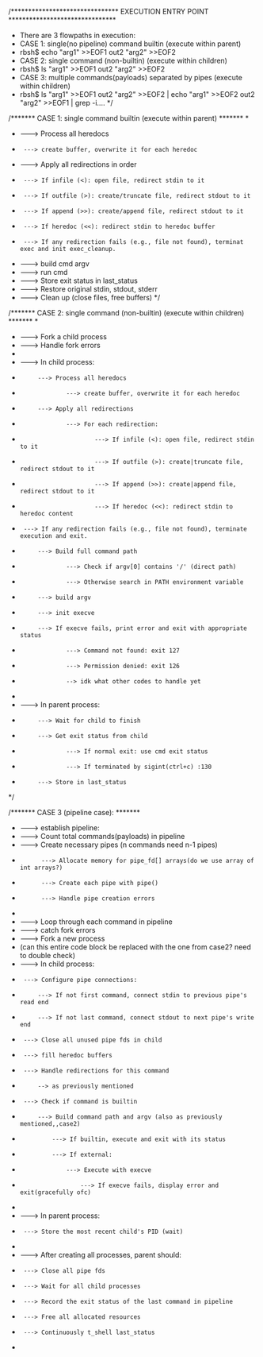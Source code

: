 /******************************* EXECUTION ENTRY POINT *******************************
 * There are 3 flowpaths in execution:
 * CASE 1: single(no pipeline) command builtin (execute within parent)
 *	 rbsh$ echo "arg1" >>EOF1 <in1 >out2 "arg2" >>EOF2
 * CASE 2: single command (non-builtin) (execute within children)
 *	 rbsh$ ls "arg1" >>EOF1 <in1 >out2 "arg2" >>EOF2
 * CASE 3: multiple commands(payloads) separated by pipes (execute within children)
 *	 rbsh$ ls "arg1" >>EOF1 <in1 >out2 "arg2" >>EOF2 | echo "arg1" >>EOF2 <in1 >out2 "arg2" >>EOF1 | grep -i....
 */

/******* CASE 1: single command builtin (execute within parent) *******
 *
 * ---> Process all heredocs
 *		---> create buffer, overwrite it for each heredoc
 * ---> Apply all redirections in order
 *		---> If infile (<): open file, redirect stdin to it
 *		---> If outfile (>): create/truncate file, redirect stdout to it
 *		---> If append (>>): create/append file, redirect stdout to it
 *		---> If heredoc (<<): redirect stdin to heredoc buffer
 *		---> If any redirection fails (e.g., file not found), terminat exec and init exec_cleanup.
 * ---> build cmd argv
 * ---> run cmd
 * ---> Store exit status in last_status
 * ---> Restore original stdin, stdout, stderr
 * ---> Clean up (close files, free buffers)
 */

/******* CASE 2: single command (non-builtin) (execute within children) *******
 *
 * ---> Fork a child process
 * ---> Handle fork errors
 *
 * ---> In child process:
 *			---> Process all heredocs
 *					---> create buffer, overwrite it for each heredoc
 *			---> Apply all redirections
 *					---> For each redirection:
 *							---> If infile (<): open file, redirect stdin to it
 *							---> If outfile (>): create|truncate file, redirect stdout to it
 *							---> If append (>>): create|append file, redirect stdout to it
 *							---> If heredoc (<<): redirect stdin to heredoc content
 *		---> If any redirection fails (e.g., file not found), terminate execution and exit.
 *			---> Build full command path
 *					---> Check if argv[0] contains '/' (direct path)
 *					---> Otherwise search in PATH environment variable
 *			---> build argv
 *			---> init execve
 *			---> If execve fails, print error and exit with appropriate status
 *					---> Command not found: exit 127
 *					---> Permission denied: exit 126
 *					--> idk what other codes to handle yet
 *
 * ---> In parent process:
 *			---> Wait for child to finish
 *			---> Get exit status from child
 *					---> If normal exit: use cmd exit status
 *					---> If terminated by sigint(ctrl+c) :130
 *			---> Store in last_status
 */

/******* CASE 3 (pipeline case): *******
 * ---> establish pipeline:
 *	---> Count total commands(payloads) in pipeline
 *	---> Create necessary pipes (n commands need n-1 pipes)
 *			 ---> Allocate memory for pipe_fd[] arrays(do we use array of int arrays?)
 *			 ---> Create each pipe with pipe()
 *			 ---> Handle pipe creation errors
 *
 * ---> Loop through each command in pipeline
 *	---> catch fork errors
 *	---> Fork a new process
 *	(can this entire code block be replaced with the one from case2? need to double check)
 *	---> In child process:
 *		---> Configure pipe connections:
 *			---> If not first command, connect stdin to previous pipe's read end
 *			---> If not last command, connect stdout to next pipe's write end
 *		---> Close all unused pipe fds in child
 *		---> fill heredoc buffers
 *		---> Handle redirections for this command
 *			--> as previously mentioned
 *		---> Check if command is builtin
 *			---> Build command path and argv (also as previously mentioned,,case2)
 *				---> If builtin, execute and exit with its status
 *				---> If external:
 *					---> Execute with execve
 *						---> If execve fails, display error and exit(gracefully ofc)
 *
 *	---> In parent process:
 *		---> Store the most recent child's PID (wait)
 *
 *	---> After creating all processes, parent should:
 *		---> Close all pipe fds
 *		---> Wait for all child processes
 *		---> Record the exit status of the last command in pipeline
 *		---> Free all allocated resources
 *		---> Continuously t_shell last_status
 *
